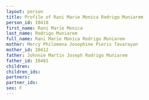 ```yaml
---
layout: person
title: Profile of Rani Marie Monica Rodrigo Muniarem
person_id: I0418
first_name: Rani Marie Monica
last_name: Rodrigo Muniarem
full_name: Rani Marie Monica Rodrigo Muniarem
mother: Mercy Philomena Josephine Pieris Tavarayan
mother_id: I0412
father: Johnnie Martin Joseph Rodrigo Muniarem
father_id: I0401
children:
children_ids:
partners:
partner_ids:
sex: F
---
```


